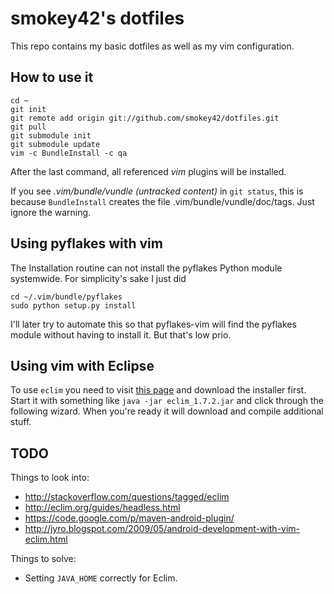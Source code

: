 smokey42's dotfiles
===================

This repo contains my basic dotfiles as well as my vim configuration.

How to use it
-------------

    cd ~
    git init
    git remote add origin git://github.com/smokey42/dotfiles.git
    git pull
    git submodule init
    git submodule update
    vim -c BundleInstall -c qa

After the last command, all referenced *vim* plugins will be installed.

If you see *.vim/bundle/vundle (untracked content)* in `git status`, this
is because `BundleInstall` creates the file .vim/bundle/vundle/doc/tags. Just
ignore the warning.

Using pyflakes with vim
-----------------------

The Installation routine can not install the pyflakes Python module systemwide.
For simplicity's sake I just did

    cd ~/.vim/bundle/pyflakes
    sudo python setup.py install

I'll later try to automate this so that pyflakes-vim will find the pyflakes
module without having to install it. But that's low prio.

Using vim with Eclipse
----------------------

To use `eclim` you need to visit [this page](http://eclim.org/download.html)
and download the installer first.
Start it with something like `java -jar eclim_1.7.2.jar` and click through
the following wizard. When you're ready it will download and compile
additional stuff.

TODO
----

Things to look into:

 * http://stackoverflow.com/questions/tagged/eclim
 * http://eclim.org/guides/headless.html
 * https://code.google.com/p/maven-android-plugin/
 * http://jyro.blogspot.com/2009/05/android-development-with-vim-eclim.html

Things to solve:

 * Setting `JAVA_HOME` correctly for Eclim.
